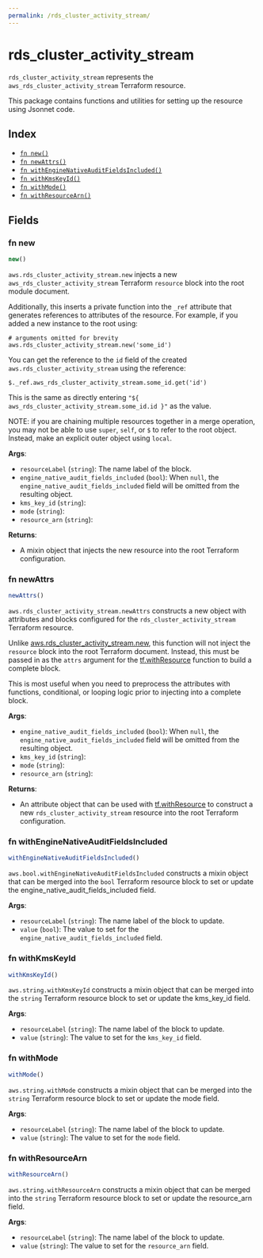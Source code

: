 ```yaml
---
permalink: /rds_cluster_activity_stream/
---
```


# rds_cluster_activity_stream

`rds_cluster_activity_stream` represents the `aws_rds_cluster_activity_stream` Terraform resource.



This package contains functions and utilities for setting up the resource using Jsonnet code.


## Index

* [`fn new()`](#fn-new)
* [`fn newAttrs()`](#fn-newattrs)
* [`fn withEngineNativeAuditFieldsIncluded()`](#fn-withenginenativeauditfieldsincluded)
* [`fn withKmsKeyId()`](#fn-withkmskeyid)
* [`fn withMode()`](#fn-withmode)
* [`fn withResourceArn()`](#fn-withresourcearn)

## Fields

### fn new

```ts
new()
```


`aws.rds_cluster_activity_stream.new` injects a new `aws_rds_cluster_activity_stream` Terraform `resource`
block into the root module document.

Additionally, this inserts a private function into the `_ref` attribute that generates references to attributes of the
resource. For example, if you added a new instance to the root using:

    # arguments omitted for brevity
    aws.rds_cluster_activity_stream.new('some_id')

You can get the reference to the `id` field of the created `aws.rds_cluster_activity_stream` using the reference:

    $._ref.aws_rds_cluster_activity_stream.some_id.get('id')

This is the same as directly entering `"${ aws_rds_cluster_activity_stream.some_id.id }"` as the value.

NOTE: if you are chaining multiple resources together in a merge operation, you may not be able to use `super`, `self`,
or `$` to refer to the root object. Instead, make an explicit outer object using `local`.

**Args**:
  - `resourceLabel` (`string`): The name label of the block.
  - `engine_native_audit_fields_included` (`bool`):  When `null`, the `engine_native_audit_fields_included` field will be omitted from the resulting object.
  - `kms_key_id` (`string`): 
  - `mode` (`string`): 
  - `resource_arn` (`string`): 

**Returns**:
- A mixin object that injects the new resource into the root Terraform configuration.


### fn newAttrs

```ts
newAttrs()
```


`aws.rds_cluster_activity_stream.newAttrs` constructs a new object with attributes and blocks configured for the `rds_cluster_activity_stream`
Terraform resource.

Unlike [aws.rds_cluster_activity_stream.new](#fn-new), this function will not inject the `resource`
block into the root Terraform document. Instead, this must be passed in as the `attrs` argument for the
[tf.withResource](https://github.com/tf-libsonnet/core/tree/main/docs#fn-withresource) function to build a complete block.

This is most useful when you need to preprocess the attributes with functions, conditional, or looping logic prior to
injecting into a complete block.

**Args**:
  - `engine_native_audit_fields_included` (`bool`):  When `null`, the `engine_native_audit_fields_included` field will be omitted from the resulting object.
  - `kms_key_id` (`string`): 
  - `mode` (`string`): 
  - `resource_arn` (`string`): 

**Returns**:
  - An attribute object that can be used with [tf.withResource](https://github.com/tf-libsonnet/core/tree/main/docs#fn-withresource) to construct a new `rds_cluster_activity_stream` resource into the root Terraform configuration.


### fn withEngineNativeAuditFieldsIncluded

```ts
withEngineNativeAuditFieldsIncluded()
```

`aws.bool.withEngineNativeAuditFieldsIncluded` constructs a mixin object that can be merged into the `bool`
Terraform resource block to set or update the engine_native_audit_fields_included field.



**Args**:
  - `resourceLabel` (`string`): The name label of the block to update.
  - `value` (`bool`): The value to set for the `engine_native_audit_fields_included` field.


### fn withKmsKeyId

```ts
withKmsKeyId()
```

`aws.string.withKmsKeyId` constructs a mixin object that can be merged into the `string`
Terraform resource block to set or update the kms_key_id field.



**Args**:
  - `resourceLabel` (`string`): The name label of the block to update.
  - `value` (`string`): The value to set for the `kms_key_id` field.


### fn withMode

```ts
withMode()
```

`aws.string.withMode` constructs a mixin object that can be merged into the `string`
Terraform resource block to set or update the mode field.



**Args**:
  - `resourceLabel` (`string`): The name label of the block to update.
  - `value` (`string`): The value to set for the `mode` field.


### fn withResourceArn

```ts
withResourceArn()
```

`aws.string.withResourceArn` constructs a mixin object that can be merged into the `string`
Terraform resource block to set or update the resource_arn field.



**Args**:
  - `resourceLabel` (`string`): The name label of the block to update.
  - `value` (`string`): The value to set for the `resource_arn` field.

